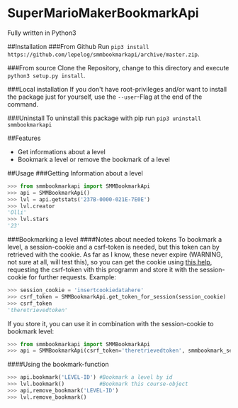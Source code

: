 # SuperMarioMakerBookmarkApi
Fully written in Python3

##Installation
###From Github
Run `pip3 install https://github.com/lepelog/smmbookmarkapi/archive/master.zip`.

###From source
Clone the Repository, change to this directory and execute `python3 setup.py install`.

###Local installation
If you don't have root-privileges and/or want to install the package just for yourself, use the `--user`-Flag at the end of the command.

###Uninstall
To uninstall this package with pip run `pip3 uninstall smmbookmarkapi`

##Features
- Get informations about a level
- Bookmark a level or remove the bookmark of a level

##Usage
###Getting Information about a level
```python
>>> from smmbookmarkapi import SMMBookmarkApi
>>> api = SMMBookmarkApi()
>>> lvl = api.getstats('237B-0000-021E-7E0E')
>>> lvl.creator
'Olli'
>>> lvl.stars
'23'
```

###Bookmarking a level
####Notes about needed tokens
To bookmark a level, a session-cookie and a csrf-token is needed, but this token can by retrieved with the cookie. As far as I know, these never expire (WARNING, not sure at all, will test this), so you can get the cookie using [this help](https://makersofmario.com/help), requesting the csrf-token vith this programm and store it with the session-cookie for further requests. Example:
```python
>>> session_cookie = 'insertcookiedatahere'
>>> csrf_token = SMMBookmarkApi.get_token_for_session(session_cookie)
>>> csrf_token
'theretrievedtoken'
```
If you store it, you can use it in combination with the session-cookie to bookmark level:
```python
>>> from smmbookmarkapi import SMMBookmarkApi
>>> api = SMMBookmarkApi(csrf_token='theretrievedtoken', smmbookmark_session='insertcookiedatahere')
```
####Using the bookmark-function
```python
>>> api.bookmark('LEVEL-ID') #Bookmark a level by id
>>> lvl.bookmark()           #Bookmark this course-object
>>> api,remove_bookmark('LEVEL-ID')
>>> lvl.remove_bookmark()
```